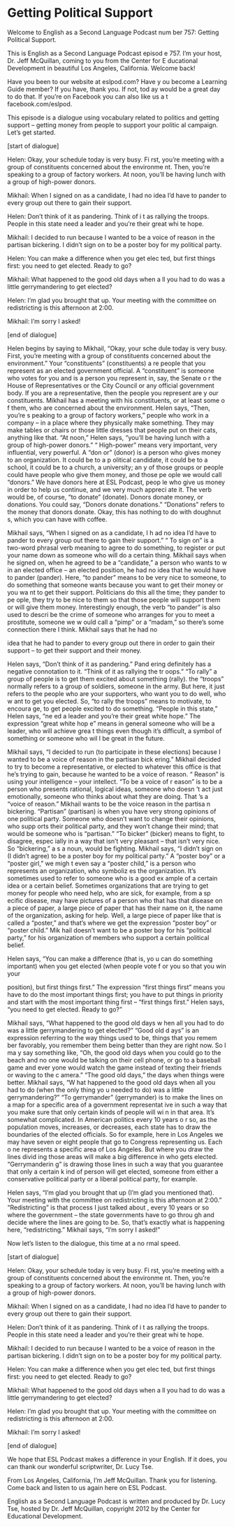 # Getting Political Support

Welcome to English as a Second Language Podcast num ber 757: Getting Political Support.

This is English as a Second Language Podcast episod e 757.  I’m your host, Dr. Jeff McQuillan, coming to you from the Center for E ducational Development in beautiful Los Angeles, California.  Welcome back!

Have you been to our website at eslpod.com?  Have y ou become a Learning Guide member?  If you have, thank you.  If not, tod ay would be a great day to do that.  If you’re on Facebook you can also like us a t facebook.com/eslpod.

This episode is a dialogue using vocabulary related  to politics and getting support – getting money from people to support your politic al campaign.  Let’s get started.

[start of dialogue]

Helen:  Okay, your schedule today is very busy.  Fi rst, you’re meeting with a group of constituents concerned about the environme nt.  Then, you’re speaking to a group of factory workers.  At noon, you’ll be having lunch with a group of high-power donors.

Mikhail:  When I signed on as a candidate, I had no  idea I’d have to pander to every group out there to gain their support.

Helen:  Don’t think of it as pandering.  Think of i t as rallying the troops.  People in this state need a leader and you’re their great whi te hope.

Mikhail:  I decided to run because I wanted to be a  voice of reason in the partisan bickering.  I didn’t sign on to be a poster boy for  my political party.

Helen:  You can make a difference when you get elec ted, but first things first: you need to get elected.  Ready to go?

Mikhail:  What happened to the good old days when a ll you had to do was a little gerrymandering to get elected?

Helen:  I’m glad you brought that up.  Your meeting  with the committee on redistricting is this afternoon at 2:00.

Mikhail:  I’m sorry I asked!

[end of dialogue]

Helen begins by saying to Mikhail, “Okay, your sche dule today is very busy. First, you’re meeting with a group of constituents concerned about the environment.”  Your “constituents” (constituents) a re people that you represent as an elected government official.  A “constituent”  is someone who votes for you and is a person you represent in, say, the Senate o r the House of Representatives or the City Council or any official  government body.  If you are a representative, then the people you represent are y our constituents.  Mikhail has a meeting with his constituents, or at least some o f them, who are concerned about the environment.  Helen says, “Then, you’re s peaking to a group of factory workers,” people who work in a company – in a place  where they physically make something.  They may make tables or chairs or those little dresses that people put on their cats, anything like that.  “At noon,” Helen says, “you’ll be having lunch with a group of high-power donors.”  “ High-power” means very important, very influential, very powerful.  A “don or” (donor) is a person who gives money to an organization.  It could be to a p olitical candidate, it could be to a school, it could be to a church, a university; an y of those groups or people could have people who give them money, and those pe ople we would call “donors.”  We have donors here at ESL Podcast, peop le who give us money in order to help us continue, and we very much appreci ate it.  The verb would be, of course, “to donate” (donate).  Donors donate money,  or donations.  You could say, “Donors donate donations.”  “Donations” refers  to the money that donors donate.  Okay, this has nothing to do with doughnut s, which you can have with coffee.

Mikhail says, “When I signed on as a candidate, I h ad no idea I’d have to pander to every group out there to gain their support.”  “ To sign on” is a two-word phrasal verb meaning to agree to do something, to register or put your name down as someone who will do a certain thing.  Mikhail says when he signed on, when he agreed to be a “candidate,” a person who wants to w in an elected office – an elected position, he had no idea that he would have  to pander (pander).  Here, “to pander” means to be very nice to someone, to do  something that someone wants because you want to get their money or you wa nt to get their support. Politicians do this all the time; they pander to pe ople, they try to be nice to them so that those people will support them or will give  them money.  Interestingly enough, the verb “to pander” is also used to descri be the crime of someone who arranges for you to meet a prostitute, someone we w ould call a “pimp” or a “madam,” so there’s some connection there I think.  Mikhail says that he had no

idea that he had to pander to every group out there  in order to gain their support – to get their support and their money.

Helen says, “Don’t think of it as pandering.”  Pand ering definitely has a negative connotation to it.  “Think of it as rallying the tr oops.”  “To rally” a group of people is to get them excited about something (rally).  the “troops” normally refers to a group of soldiers, someone in the army.  But here, it just refers to the people who are your supporters, who want you to do well, who w ant to get you elected.  So, “to rally the troops” means to motivate, to encoura ge, to get people excited to do something.  “People in this state,” Helen says, “ne ed a leader and you’re their great white hope.”  The expression “great white hop e” means in general someone who will be a leader, who will achieve grea t things even though it’s difficult, a symbol of something or someone who wil l be great in the future.

Mikhail says, “I decided to run (to participate in these elections) because I wanted to be a voice of reason in the partisan bick ering.”  Mikhail decided to try to become a representative, or elected to whatever this office is that he’s trying to gain, because he wanted to be a voice of reason.  “ Reason” is using your intelligence – your intellect.  “To be a voice of r eason” is to be a person who presents rational, logical ideas, someone who doesn ’t act just emotionally, someone who thinks about what they are doing.  That ’s a “voice of reason.” Mikhail wants to be the voice reason in the partisa n bickering.  “Partisan” (partisan) is when you have very strong opinions of  one political party.  Someone who doesn’t want to change their opinions, who supp orts their political party, and they won’t change their mind; that would be someone  who is “partisan.”  “To bicker” (bicker) means to fight, to disagree, espec ially in a way that isn’t very pleasant – that isn’t very nice.  So “bickering,” a s a noun, would be fighting. Mikhail says, “I didn’t sign on (I didn’t agree) to  be a poster boy for my political party.”  A “poster boy” or a “poster girl,” we migh t even say a “poster child,” is a person who represents an organization, who symboliz es the organization.  It’s sometimes used to refer to someone who is a good ex ample of a certain idea or a certain belief.  Sometimes organizations that are  trying to get money for people who need help, who are sick, for example, from a sp ecific disease, may have pictures of a person who that has that disease on a  piece of paper, a large piece of paper that has their name on it, the name of the  organization, asking for help. Well, a large piece of paper like that is called a “poster,” and that’s where we get the expression “poster boy” or “poster child.”  Mik hail doesn’t want to be a poster boy for his “political party,” for his organization  of members who support a certain political belief.

Helen says, “You can make a difference (that is, yo u can do something important) when you get elected (when people vote f or you so that you win your

position), but first things first.”  The expression  “first things first” means you have to do the most important things first; you have to put things in priority and start with the most important thing first – “first things  first.”  Helen says, “you need to get elected.  Ready to go?”

Mikhail says, “What happened to the good old days w hen all you had to do was a little gerrymandering to get elected?”  “Good old d ays” is an expression referring to the way things used to be, things that you remem ber favorably, you remember them being better than they are right now.  So I ma y say something like, “Oh, the good old days when you could go to the beach and no  one would be talking on their cell phone, or go to a baseball game and ever yone would watch the game instead of texting their friends or waving to the c amera.”  “The good old days,” the days when things were better.  Mikhail says, “W hat happened to the good old days when all you had to do (when the only thing yo u needed to do) was a little gerrymandering?”  “To gerrymander” (gerrymander) is  to make the lines on a map for a specific area of a government representat ive in such a way that you make sure that only certain kinds of people will wi n in that area.  It’s somewhat complicated.  In American politics every 10 years o r so, as the population moves, increases, or decreases, each state has to draw the  boundaries of the elected officials.  So for example, here in Los Angeles we may have seven or eight people that go to Congress representing us.  Each o ne represents a specific area of Los Angeles.  But where you draw the lines divid ing those areas will make a big difference in who gets elected.  “Gerrymanderin g” is drawing those lines in such a way that you guarantee that only a certain k ind of person will get elected, someone from either a conservative political party or a liberal political party, for example.

Helen says, “I’m glad you brought that up (I’m glad  you mentioned that).  Your meeting with the committee on redistricting is this  afternoon at 2:00.” “Redistricting” is that process I just talked about , every 10 years or so where the government – the state governments have to go throu gh and decide where the lines are going to be.  So, that’s exactly what is happening here, “redistricting.” Mikhail says, “I’m sorry I asked!”

Now let’s listen to the dialogue, this time at a no rmal speed.

[start of dialogue]

Helen:  Okay, your schedule today is very busy.  Fi rst, you’re meeting with a group of constituents concerned about the environme nt.  Then, you’re speaking to a group of factory workers.  At noon, you’ll be having lunch with a group of high-power donors.

 Mikhail:  When I signed on as a candidate, I had no  idea I’d have to pander to every group out there to gain their support.

Helen:  Don’t think of it as pandering.  Think of i t as rallying the troops.  People in this state need a leader and you’re their great whi te hope.

Mikhail:  I decided to run because I wanted to be a  voice of reason in the partisan bickering.  I didn’t sign on to be a poster boy for  my political party.

Helen:  You can make a difference when you get elec ted, but first things first: you need to get elected.  Ready to go?

Mikhail:  What happened to the good old days when a ll you had to do was a little gerrymandering to get elected?

Helen:  I’m glad you brought that up.  Your meeting  with the committee on redistricting is this afternoon at 2:00.

Mikhail:  I’m sorry I asked!

[end of dialogue]

We hope that ESL Podcast makes a difference in your  English.  If it does, you can thank our wonderful scriptwriter, Dr. Lucy Tse.

From Los Angeles, California, I’m Jeff McQuillan.  Thank you for listening.  Come back and listen to us again here on ESL Podcast.

English as a Second Language Podcast is written and  produced by Dr. Lucy Tse, hosted by Dr. Jeff McQuillan, copyright 2012 by the  Center for Educational Development.

